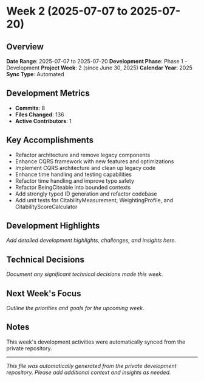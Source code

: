 # Week 2 (2025-07-07 to 2025-07-20)

## Overview
**Date Range**: 2025-07-07 to 2025-07-20
**Development Phase**: Phase 1 - Development
**Project Week**: 2 (since June 30, 2025)
**Calendar Year**: 2025
**Sync Type**: Automated

## Development Metrics
- **Commits**: 8
- **Files Changed**: 136
- **Active Contributors**: 1

## Key Accomplishments
- Refactor architecture and remove legacy components
- Enhance CQRS framework with new features and optimizations
- Implement CQRS architecture and clean up legacy code
- Enhance time handling and testing capabilities
- Refactor time handling and improve type safety
- Refactor BeingCiteable into bounded contexts
- Add strongly typed ID generation and refactor codebase
- Add unit tests for CitabilityMeasurement, WeightingProfile, and CitabilityScoreCalculator

## Development Highlights
*Add detailed development highlights, challenges, and insights here.*

## Technical Decisions
*Document any significant technical decisions made this week.*

## Next Week's Focus
*Outline the priorities and goals for the upcoming week.*

## Notes
This week's development activities were automatically synced from the private repository.

---

*This file was automatically generated from the private development repository. Please add additional context and insights as needed.*
